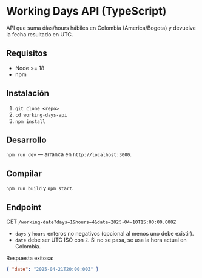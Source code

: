 # Working Days API (TypeScript)

API que suma días/hours hábiles en Colombia (America/Bogota) y devuelve la fecha resultado en UTC.

## Requisitos
- Node >= 18
- npm

## Instalación
1. `git clone <repo>`
2. `cd working-days-api`
3. `npm install`

## Desarrollo
`npm run dev` — arranca en `http://localhost:3000`.

## Compilar
`npm run build` y `npm start`.

## Endpoint
GET `/working-date?days=1&hours=4&date=2025-04-10T15:00:00.000Z`

- `days` y `hours` enteros no negativos (opcional al menos uno debe existir).
- `date` debe ser UTC ISO con `Z`. Si no se pasa, se usa la hora actual en Colombia.

Respuesta exitosa:
```json
{ "date": "2025-04-21T20:00:00Z" }
